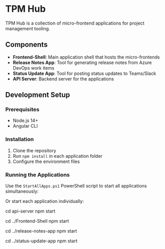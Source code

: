 # TPM Hub

TPM Hub is a collection of micro-frontend applications for project management tooling.

## Components

- **Frontend-Shell**: Main application shell that hosts the micro-frontends
- **Release Notes App**: Tool for generating release notes from Azure DevOps work items
- **Status Update App**: Tool for posting status updates to Teams/Slack
- **API Server**: Backend server for the applications

## Development Setup

### Prerequisites

- Node.js 14+
- Angular CLI

### Installation

1. Clone the repository
2. Run `npm install` in each application folder
3. Configure the environment files

### Running the Applications

Use the `StartAllApps.ps1` PowerShell script to start all applications simultaneously:

Or start each application individually:

cd api-server npm start

cd ../Frontend-Shell npm start

cd ../release-notes-app npm start

cd ../status-update-app npm start